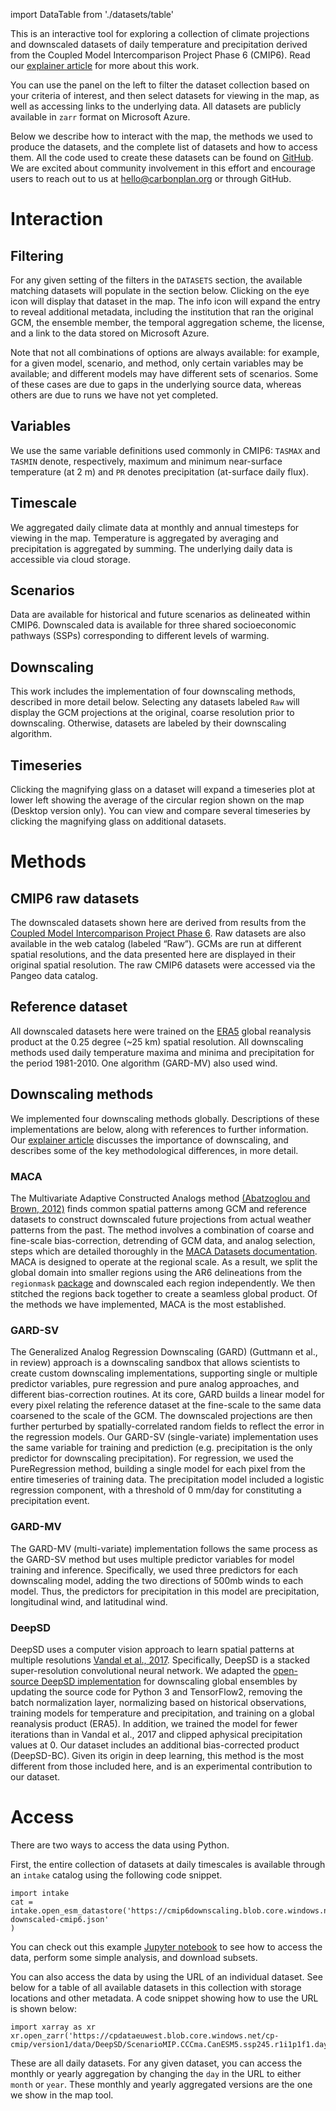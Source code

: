 import DataTable from './datasets/table'

This is an interactive tool for exploring a collection of climate projections and downscaled datasets of daily temperature and precipitation derived from the Coupled Model Intercomparison Project Phase 6 (CMIP6). Read our [explainer article](https://carbonplan.org/research/cmip6-downscaling-explainer) for more about this work.

You can use the panel on the left to filter the dataset collection based on your criteria of interest, and then select datasets for viewing in the map, as well as accessing links to the underlying data. All datasets are publicly available in `zarr` format on Microsoft Azure.

Below we describe how to interact with the map, the methods we used to produce the datasets, and the complete list of datasets and how to access them. All the code used to create these datasets can be found on [GitHub](https://github.com/carbonplan/cmip6-downscaling). We are excited about community involvement in this effort and encourage users to reach out to us at hello@carbonplan.org or through GitHub.

# Interaction

## Filtering

For any given setting of the filters in the `DATASETS` section, the available matching datasets will populate in the section below. Clicking on the eye icon will display that dataset in the map. The info icon will expand the entry to reveal additional metadata, including the institution that ran the original GCM, the ensemble member, the temporal aggregation scheme, the license, and a link to the data stored on Microsoft Azure.

Note that not all combinations of options are always available: for example, for a given model, scenario, and method, only certain variables may be available; and different models may have different sets of scenarios. Some of these cases are due to gaps in the underlying source data, whereas others are due to runs we have not yet completed.

## Variables

We use the same variable definitions used commonly in CMIP6: `TASMAX` and `TASMIN` denote, respectively, maximum and minimum near-surface temperature (at 2 m) and `PR` denotes precipitation (at-surface daily flux).

## Timescale

We aggregated daily climate data at monthly and annual timesteps for viewing in the map. Temperature is aggregated by averaging and precipitation is aggregated by summing. The underlying daily data is accessible via cloud storage.

## Scenarios

Data are available for historical and future scenarios as delineated within CMIP6. Downscaled data is available for three shared socioeconomic pathways (SSPs) corresponding to different levels of warming.

## Downscaling

This work includes the implementation of four downscaling methods, described in more detail below. Selecting any datasets labeled `Raw` will display the GCM projections at the original, coarse resolution prior to downscaling. Otherwise, datasets are labeled by their downscaling algorithm.

## Timeseries

Clicking the magnifying glass on a dataset will expand a timeseries plot at lower left showing the average of the circular region shown on the map (Desktop version only). You can view and compare several timeseries by clicking the magnifying glass on additional datasets.

# Methods

## CMIP6 raw datasets

The downscaled datasets shown here are derived from results from the [Coupled Model Intercomparison Project Phase 6](https://doi.org/10.5194/gmd-9-1937-2016). Raw datasets are also available in the web catalog (labeled “Raw”). GCMs are run at different spatial resolutions, and the data presented here are displayed in their original spatial resolution. The raw CMIP6 datasets were accessed via the Pangeo data catalog.

## Reference dataset

All downscaled datasets here were trained on the [ERA5](https://doi.org/10.1002/qj.3803) global reanalysis product at the 0.25 degree (~25 km) spatial resolution. All downscaling methods used daily temperature maxima and minima and precipitation for the period 1981-2010. One algorithm (GARD-MV) also used wind.

## Downscaling methods

We implemented four downscaling methods globally. Descriptions of these implementations are below, along with references to further information. Our [explainer article](https://carbonplan.org/research/cmip6-downscaling-explainer) discusses the importance of downscaling, and describes some of the key methodological differences, in more detail.

### MACA

The Multivariate Adaptive Constructed Analogs method [(Abatzoglou and Brown, 2012)](https://rmets.onlinelibrary.wiley.com/doi/abs/10.1002/joc.2312) finds common spatial patterns among GCM and reference datasets to construct downscaled future projections from actual weather patterns from the past. The method involves a combination of coarse and fine-scale bias-correction, detrending of GCM data, and analog selection, steps which are detailed thoroughly in the [MACA Datasets documentation](https://climate.northwestknowledge.net/MACA/MACAmethod.php). MACA is designed to operate at the regional scale. As a result, we split the global domain into smaller regions using the AR6 delineations from the `regionmask` [package](https://regionmask.readthedocs.io/en/stable/) and downscaled each region independently. We then stitched the regions back together to create a seamless global product. Of the methods we have implemented, MACA is the most established.

### GARD-SV

The Generalized Analog Regression Downscaling (GARD) (Guttmann et al., in review) approach is a downscaling sandbox that allows scientists to create custom downscaling implementations, supporting single or multiple predictor variables, pure regression and pure analog approaches, and different bias-correction routines. At its core, GARD builds a linear model for every pixel relating the reference dataset at the fine-scale to the same data coarsened to the scale of the GCM. The downscaled projections are then further perturbed by spatially-correlated random fields to reflect the error in the regression models. Our GARD-SV (single-variate) implementation uses the same variable for training and prediction (e.g. precipitation is the only predictor for downscaling precipitation). For regression, we used the PureRegression method, building a single model for each pixel from the entire timeseries of training data. The precipitation model included a logistic regression component, with a threshold of 0 mm/day for constituting a precipitation event.

### GARD-MV

The GARD-MV (multi-variate) implementation follows the same process as the GARD-SV method but uses multiple predictor variables for model training and inference. Specifically, we used three predictors for each downscaling model, adding the two directions of 500mb winds to each model. Thus, the predictors for precipitation in this model are precipitation, longitudinal wind, and latitudinal wind.

### DeepSD

DeepSD uses a computer vision approach to learn spatial patterns at multiple resolutions [Vandal et al., 2017](https://dl.acm.org/doi/10.1145/3097983.3098004). Specifically, DeepSD is a stacked super-resolution convolutional neural network. We adapted the [open-source DeepSD implementation](https://github.com/tjvandal/deepsd) for downscaling global ensembles by updating the source code for Python 3 and TensorFlow2, removing the batch normalization layer, normalizing based on historical observations, training models for temperature and precipitation, and training on a global reanalysis product (ERA5). In addition, we trained the model for fewer iterations than in Vandal et al., 2017 and clipped aphysical precipitation values at 0. Our dataset includes an additional bias-corrected product (DeepSD-BC). Given its origin in deep learning, this method is the most different from those included here, and is an experimental contribution to our dataset.

# Access

There are two ways to access the data using Python.

First, the entire collection of datasets at daily timescales is available through an `intake` catalog using the following code snippet.

```
import intake
cat = intake.open_esm_datastore('https://cmip6downscaling.blob.core.windows.net/version1/catalogs/global-downscaled-cmip6.json'
)
```

You can check out this example [Jupyter notebook](https://github.com/carbonplan/cmip6-downscaling/blob/main/notebooks/accessing_data_example.ipynb) to see how to access the data, perform some simple analysis, and download subsets.

You can also access the data by using the URL of an individual dataset. See below for a table of all available datasets in this collection with storage locations and other metadata. A code snippet showing how to use the URL is shown below:

```
import xarray as xr
xr.open_zarr('https://cpdataeuwest.blob.core.windows.net/cp-cmip/version1/data/DeepSD/ScenarioMIP.CCCma.CanESM5.ssp245.r1i1p1f1.day.DeepSD.pr.zarr')
```

These are all daily datasets. For any given dataset, you can access the monthly or yearly aggregation by changing the `day` in the URL to either `month` or `year`. These monthly and yearly aggregated versions are the one we show in the map tool.

<DataTable />
